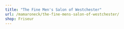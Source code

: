 ```yaml
---
title: "The Fine Men's Salon of Westchester"
url: /mamaroneck/the-fine-mens-salon-of-westchester/
shop: Friseur
---
```


